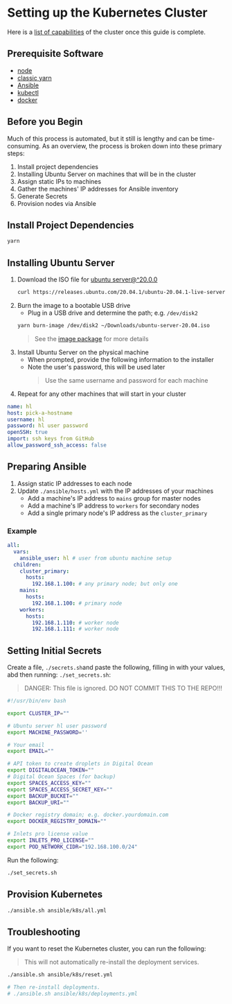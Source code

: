 # Setting up the Kubernetes Cluster

Here is a [list of capabilities](./kubernetes-cluster-features.md) of the cluster once this guide is complete.

## Prerequisite Software

- [node](https://nodejs.org/en/download/)
- [classic yarn](https://classic.yarnpkg.com/en/docs/install/#mac-stable)
- [Ansible](https://docs.ansible.com/ansible/latest/installation_guide/intro_installation.html)
- [kubectl](https://kubernetes.io/docs/tasks/tools/install-kubectl/)
- [docker](https://docs.docker.com/get-docker/)

## Before you Begin

Much of this process is automated, but it still is lengthy and can be time-consuming. As an overview, the process is broken down into these primary steps:

1. Install project dependencies
1. Installing Ubuntu Server on machines that will be in the cluster
1. Assign static IPs to machines
1. Gather the machines' IP addresses for Ansible inventory
1. Generate Secrets
1. Provision nodes via Ansible

## Install Project Dependencies

```bash
yarn
```

## Installing Ubuntu Server

1. Download the ISO file for [ubuntu server@^20.0.0](https://releases.ubuntu.com/20.04.1/ubuntu-20.04.1-live-server-amd64.iso)
   ```bash
   curl https://releases.ubuntu.com/20.04.1/ubuntu-20.04.1-live-server-amd64.iso -o ~/Downloads/ubuntu-server-20.04.iso
   ```
1. Burn the image to a bootable USB drive
   - Plug in a USB drive and determine the path; e.g. `/dev/disk2`
   ```bash
   yarn burn-image /dev/disk2 ~/Downloads/ubuntu-server-20.04.iso
   ```
   > See the [image package](packages/image) for more details
1. Install Ubuntu Server on the physical machine
   - When prompted, provide the following information to the installer
   - Note the user's password, this will be used later
     > Use the same username and password for each machine
1. Repeat for any other machines that will start in your cluster

```yaml
name: hl
host: pick-a-hostname
username: hl
password: hl user password
openSSH: true
import: ssh keys from GitHub
allow_password_ssh_access: false
```

## Preparing Ansible

1. Assign static IP addresses to each node
1. Update `./ansible/hosts.yml` with the IP addresses of your machines
   - Add a machine's IP address to `mains` group for master nodes
   - Add a machine's IP address to `workers` for secondary nodes
   - Add a single primary node's IP address as the `cluster_primary`

### Example

```yaml
all:
  vars:
    ansible_user: hl # user from ubuntu machine setup
  children:
    cluster_primary:
      hosts:
        192.168.1.100: # any primary node; but only one
    mains:
      hosts:
        192.168.1.100: # primary node
    workers:
      hosts:
        192.168.1.110: # worker node
        192.168.1.111: # worker node
```

## Setting Initial Secrets

Create a file, `./secrets.sh`and paste the following, filling in with your values, abd then running: `./set_secrets.sh`:

> DANGER: This file is ignored. DO NOT COMMIT THIS TO THE REPO!!!

```bash
#!/usr/bin/env bash

export CLUSTER_IP=""

# Ubuntu server hl user password
export MACHINE_PASSWORD=''

# Your email
export EMAIL=""

# API token to create droplets in Digital Ocean
export DIGITALOCEAN_TOKEN=""
# Digital Ocean Spaces (for backup)
export SPACES_ACCESS_KEY=""
export SPACES_ACCESS_SECRET_KEY=""
export BACKUP_BUCKET=""
export BACKUP_URI=""

# Docker registry domain; e.g. docker.yourdomain.com
export DOCKER_REGISTRY_DOMAIN=""

# Inlets pro license value
export INLETS_PRO_LICENSE=""
export POD_NETWORK_CIDR="192.168.100.0/24"
```

Run the following:

```bash
./set_secrets.sh
```

## Provision Kubernetes

```bash
./ansible.sh ansible/k8s/all.yml
```

## Troubleshooting

If you want to reset the Kubernetes cluster, you can run the following:

> This will not automatically re-install the deployment services.

```bash
./ansible.sh ansible/k8s/reset.yml

# Then re-install deployments.
# ./ansible.sh ansible/k8s/deployments.yml
```
